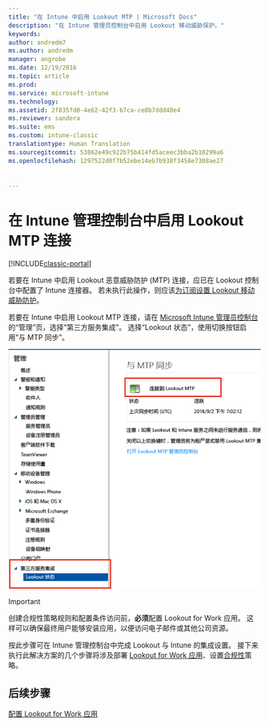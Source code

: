 ```yaml
---
title: "在 Intune 中启用 Lookout MTP | Microsoft Docs"
description: "在 Intune 管理员控制台中启用 Lookout 移动威胁保护。"
keywords: 
author: andredm7
ms.author: andredm
manager: angrobe
ms.date: 12/19/2016
ms.topic: article
ms.prod: 
ms.service: microsoft-intune
ms.technology: 
ms.assetid: 2f835fd0-4e62-42f3-b7ca-ce8b7ddd40e4
ms.reviewer: sandera
ms.suite: ems
ms.custom: intune-classic
translationtype: Human Translation
ms.sourcegitcommit: 53862e49c922b75b414fd5aceec3bba2b10299a6
ms.openlocfilehash: 1297522d0f7b52ebe14eb7b938f3458e7308ae27


---
```


# <a name="enable-lookout-mtp-connection-in-the-intune-admin-console"></a>在 Intune 管理控制台中启用 Lookout MTP 连接

[!INCLUDE[classic-portal](../includes/classic-portal.md)]

若要在 Intune 中启用 Lookout 恶意威胁防护 (MTP) 连接，应已在 Lookout 控制台中配置了 Intune 连接器。  若未执行此操作，则应该[为订阅设置 Lookout 移动威胁防护](set-up-your-subscription-with-lookout-mtp.md)。

若要在 Intune 中启用 Lookout MTP 连接，请在 [Microsoft Intune 管理员控制台](https://manage.microsoft.com)的“管理”页，选择“第三方服务集成”。 选择“Lookout 状态”，使用切换按钮启用“与 MTP 同步”。

![Lookout 同步页的屏幕截图，其中突出显示了启动切换按钮](../media/mtp/lookout-intune-synchronization.png)

>[!IMPORTANT]
> 创建合规性策略规则和配置条件访问前，**必须**配置 Lookout for Work 应用。 这样可以确保最终用户能够安装应用，以便访问电子邮件或其他公司资源。

按此步骤可在 Intune 管理控制台中完成 Lookout 与 Intune 的集成设置。  接下来执行此解决方案的几个步骤将涉及部署 [Lookout for Work 应用](configure-and-deploy-lookout-for-work-apps.md)、设置[合规性](enable-device-threat-protection-rule-in-compliance-policy.md)策略。


## <a name="next-steps"></a>后续步骤
[配置 Lookout for Work 应用](configure-and-deploy-lookout-for-work-apps.md)



<!--HONumber=Jan17_HO2-->


